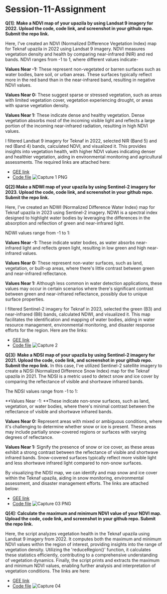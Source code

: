 # Session-11-Assignment
**Q[1]**: **Make a NDVI map of your upazila by using Landsat 9 imagery for 2022. Upload the code, code link, and screenshot in your github repo. Submit the repo link.**

Here, I've created an NDVI (Normalized Difference Vegetation Index) map for Teknaf upazila in 2022 using Landsat 9 imagery. NDVI measures vegetation density and health by comparing near-infrared (NIR) and red bands. NDVI ranges from -1 to 1, where different values indicate- 

**Values Near -1:** These represent non-vegetated or barren surfaces such as
water bodies, bare soil, or urban areas. These surfaces typically reflect more in the red band than in the near-infrared band, resulting in negative NDVI values.

**Values Near 0:** These suggest sparse or stressed vegetation, such as areas with limited vegetation cover, vegetation experiencing drought, or areas with sparse vegetation density.

**Values Near 1:** These indicate dense and healthy vegetation. Dense vegetation absorbs most of the incoming visible light and reflects a large portion of the incoming near-infrared radiation, resulting in high NDVI values.

I filtered Landsat 9 imagery for Teknaf in 2022, selected NIR (Band 5) and red (Band 4) bands, calculated NDVI, and visualized it. This provides insights into vegetation health, with higher NDVI values indicating denser and healthier vegetation, aiding in environmental monitoring and agricultural assessments. The required links are attached here:


*   [GEE link](https://code.earthengine.google.com/52d2fc35b844df6939d201c770f6bfa9)
*   [Code file](https://github.com/t-anikaa/Session-11-Assignment/blob/main/Q%26A%5B1%5D.js)
![Capture 1 PNG](https://github.com/t-anikaa/Session-11-Assignment/assets/161161157/bce5c0d2-2296-4111-a869-a52aeef6aa5c)




**Q[2]:Make a NDWI map of your upazila by using Sentinel-2 imagery for 2023. Upload the code, code link, and screenshot in your github repo. Submit the repo link.**

Here, I've created an NDWI (Normalized Difference Water Index) map for Teknaf upazila in 2023 using Sentinel-2 imagery. NDWI is a spectral index designed to highlight water bodies by leveraging the differences in the absorption and reflection of green and near-infrared light.

NDWI values range from -1 to 1:

**Values Near -1:** These indicate water bodies, as water absorbs near-infrared light and reflects green light, resulting in low green and high near-infrared values.

**Values Near 0:** These represent non-water surfaces, such as land, vegetation, or built-up areas, where there's little contrast between green and near-infrared reflectance.

**Values Near 1:** Although less common in water detection applications, these values may occur in certain scenarios where there's significant contrast between green and near-infrared reflectance, possibly due to unique surface properties.

I filtered Sentinel-2 imagery for Teknaf in 2023, selected the green (B3) and near-infrared (B8) bands, calculated NDWI, and visualized it. This map facilitates the identification and mapping of water bodies, aiding in water resource management, environmental monitoring, and disaster response efforts for the region. Here are the links:


*   [GEE link](https://code.earthengine.google.com/26541a1b19062abce06e8c9eb04306d9)
*   [Code file](https://github.com/t-anikaa/Session-11-Assignment/blob/main/Q%26A%5B2%5D.js)
![Capture 2](https://github.com/t-anikaa/Session-11-Assignment/assets/161161157/63bb1934-bf5a-4747-b9a4-b7bb7210671e)



**Q[3]: Make a NDSI map of your upazila by using Sentinel-2 imagery for 2021. Upload the code, code link, and screenshot in your github repo. Submit the repo link.**
In this case, I've utilized Sentinel-2 satellite imagery to create a NDSI (Normalized Difference Snow Index) map for the Teknaf upazila in 2021. The NDSI is a metric used to detect snow and ice cover by comparing the reflectance of visible and shortwave infrared bands.

The NDSI values range from -1 to 1:

**Values Near -1: **These indicate non-snow surfaces, such as land, vegetation, or water bodies, where there's minimal contrast between the reflectance of visible and shortwave infrared bands.

**Values Near 0:** Represent areas with mixed or ambiguous conditions, where it's challenging to determine whether snow or ice is present. These areas may include partially snow-covered regions or surfaces with varying degrees of reflectance.

**Values Near 1:** Signify the presence of snow or ice cover, as these areas exhibit a strong contrast between the reflectance of visible and shortwave infrared bands. Snow-covered surfaces typically reflect more visible light and less shortwave infrared light compared to non-snow surfaces.

By visualizing the NDSI map, we can identify and map snow and ice cover within the Teknaf upazila, aiding in snow monitoring, environmental assessment, and disaster management efforts. The links are attached below:


*   [GEE link](https://code.earthengine.google.com/0bd83d024fd66225f76fbe919640696b)
*   [Code file](https://github.com/t-anikaa/Session-11-Assignment/blob/main/Q%26A%5B3%5D.js)
![Capture 03 PNG](https://github.com/t-anikaa/Session-11-Assignment/assets/161161157/bc816a32-46b9-4ffc-9651-439cb2c596cc)


**Q[4]: Calculate the maximum and minimum NDVI value of your NDVI map. Upload the code, code link, and screenshot in your github repo. Submit the repo link.**

Here, the script analyzes vegetation health in the Teknaf upazila using Landsat 9 imagery from 2022. It computes both the maximum and minimum NDVI values within the region of interest, providing insights into the range of vegetation density. Utilizing the 'reduceRegion()' function, it calculates these statistics efficiently, contributing to a comprehensive understanding of vegetation dynamics. Finally, the script prints and extracts the maximum and minimum NDVI values, enabling further analysis and interpretation of vegetation conditions. The links are here: 


*   [GEE link](https://code.earthengine.google.com/c018f961b67aa683679ae7f1294ee5dc)
*   [Code file](https://github.com/t-anikaa/Session-11-Assignment/blob/main/Q%26A%5B4%5D.js)
![Capture 04](https://github.com/t-anikaa/Session-11-Assignment/assets/161161157/90cf5cf8-4ed2-4088-86cd-714197c5dfa3)
